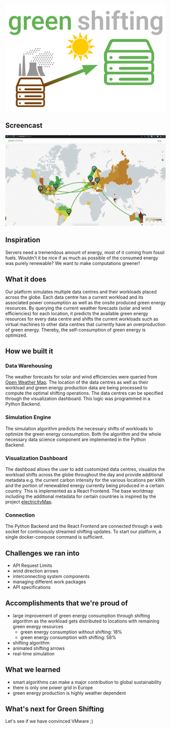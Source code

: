 ![Green Shifting in a Nutshell](assets/img/headline_logo.png)

## Screencast
![Screencast](assets/img/screencast.gif)

## Inspiration
Servers need a tremendous amount of energy, most of it coming from fossil fuels. Wouldn't it be nice if as much as possible of the consumed energy was purely renewable? We want to make computations greener!
 
## What it does
Our platform simulates multiple data centres and their workloads placed across the globe. Each data centre has a current workload and its associated power consumption as well as the onsite produced green energy resources. By querying the current weather forecasts (solar and wind efficiencies) for each location, it predicts the available green energy resources for every data centre and shifts the current workloads such as virtual machines to other data centres that currently have an overproduction of green energy. Thereby, the self-consumption of green energy is optimized.

## How we built it

### Data Warehousing
The weather forecasts for solar and wind efficiencies were queried from [Open Weather Map](https://openweathermap.org/).  The location of the data centres as well as their workload and green energy production data are being processed to compute the optimal shifting operations. The data centres can be specified through the visualization dashboard. This logic was programmed in a Python Backend.

### Simulation Engine
The simulation algorithm predicts the necessary shifts of workloads to optimize the green energy consumption. Both the algorithm and the whole necessary data science component are implemented in the Python Backend.

### Visualization Dashboard
The dashboad allows the user to add customized data centres, visualize the workload shifts across the globe throughout the day and provide additional metadata e.g. the current carbon intensity for the various locations per kWh and the portion of renewabled energy currently being produced in a certain country. This is implemented as a React Frontend. The base worldmap including the additional metadata for certain countries is inspired by the project [electricityMap](https://github.com/electricitymap/electricitymap-contrib).

### Connection
The Python Backend and the React Frontend are connected through a web socket for continuously streamed shifting updates. To start our platform, a single docker-compose command is sufficient.

## Challenges we ran into
* API Request Limits
* wind direction arrows
* interconnecting system components
* managing different work packages
* API specifications

## Accomplishments that we're proud of
* large improvement of green energy consumption through shifting algorithm as the workload gets distributed to locations with remaining green energy resources
  * green energy consumption without shifting: 18%
  * green energy consumption with shifting: 58%
* shifting algorithm
* animated shifting arrows
* real-time simulation

## What we learned
* smart algorithms can make a major contribution to global sustainability 
* there is only one power grid in Europe
* green energy production is highly weather dependent

## What's next for Green Shifting
Let's see if we have convinced VMware ;)
